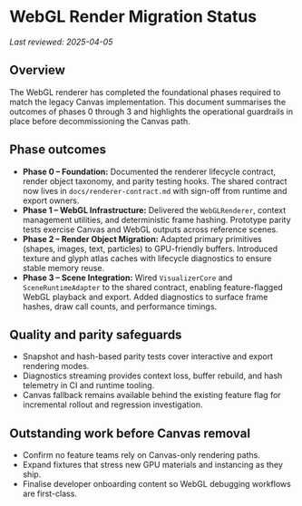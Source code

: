 # WebGL Render Migration Status

_Last reviewed: 2025-04-05_

## Overview
The WebGL renderer has completed the foundational phases required to match the legacy Canvas
implementation. This document summarises the outcomes of phases 0 through 3 and highlights the
operational guardrails in place before decommissioning the Canvas path.

## Phase outcomes
- **Phase 0 – Foundation:** Documented the renderer lifecycle contract, render object taxonomy, and
  parity testing hooks. The shared contract now lives in `docs/renderer-contract.md` with sign-off from
  runtime and export owners.
- **Phase 1 – WebGL Infrastructure:** Delivered the `WebGLRenderer`, context management utilities, and
  deterministic frame hashing. Prototype parity tests exercise Canvas and WebGL outputs across
  reference scenes.
- **Phase 2 – Render Object Migration:** Adapted primary primitives (shapes, images, text, particles)
  to GPU-friendly buffers. Introduced texture and glyph atlas caches with lifecycle diagnostics to
  ensure stable memory reuse.
- **Phase 3 – Scene Integration:** Wired `VisualizerCore` and `SceneRuntimeAdapter` to the shared
  contract, enabling feature-flagged WebGL playback and export. Added diagnostics to surface frame
  hashes, draw call counts, and performance timings.

## Quality and parity safeguards
- Snapshot and hash-based parity tests cover interactive and export rendering modes.
- Diagnostics streaming provides context loss, buffer rebuild, and hash telemetry in CI and runtime
  tooling.
- Canvas fallback remains available behind the existing feature flag for incremental rollout and
  regression investigation.

## Outstanding work before Canvas removal
- Confirm no feature teams rely on Canvas-only rendering paths.
- Expand fixtures that stress new GPU materials and instancing as they ship.
- Finalise developer onboarding content so WebGL debugging workflows are first-class.
